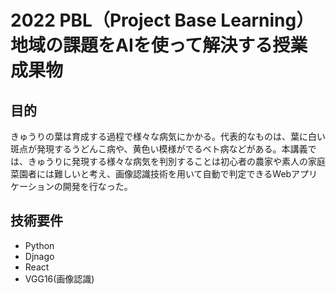 # 2022 PBL（Project Base Learning） 地域の課題をAIを使って解決する授業 成果物

## 目的
きゅうりの葉は育成する過程で様々な病気にかかる。代表的なものは、葉に白い斑点が発現するうどんこ病や、黄色い模様がでるベト病などがある。本講義では、きゅうりに発現する様々な病気を判別することは初心者の農家や素人の家庭菜園者には難しいと考え、画像認識技術を用いて自動で判定できるWebアプリケーションの開発を行なった。

## 技術要件
- Python
- Djnago
- React
- VGG16(画像認識)

